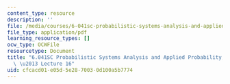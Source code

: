 ```yaml
---
content_type: resource
description: ''
file: /media/courses/6-041sc-probabilistic-systems-analysis-and-applied-probability-fall-2013/cfcacd01e05d5e2870030d100a5b7774_MIT6_041SCF13_lec16_300k.mp4.pdf
file_type: application/pdf
learning_resource_types: []
ocw_type: OCWFile
resourcetype: Document
title: "6.041SC Probabilistic Systems Analysis and Applied Probability, Fall 2013Transcript\
  \ \u2013 Lecture 16"
uid: cfcacd01-e05d-5e28-7003-0d100a5b7774
---
```


